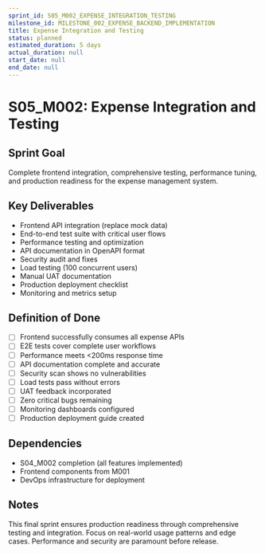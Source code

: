 ```yaml
---
sprint_id: S05_M002_EXPENSE_INTEGRATION_TESTING
milestone_id: MILESTONE_002_EXPENSE_BACKEND_IMPLEMENTATION
title: Expense Integration and Testing
status: planned
estimated_duration: 5 days
actual_duration: null
start_date: null
end_date: null
---
```


# S05_M002: Expense Integration and Testing

## Sprint Goal
Complete frontend integration, comprehensive testing, performance tuning, and production readiness for the expense management system.

## Key Deliverables
- Frontend API integration (replace mock data)
- End-to-end test suite with critical user flows
- Performance testing and optimization
- API documentation in OpenAPI format
- Security audit and fixes
- Load testing (100 concurrent users)
- Manual UAT documentation
- Production deployment checklist
- Monitoring and metrics setup

## Definition of Done
- [ ] Frontend successfully consumes all expense APIs
- [ ] E2E tests cover complete user workflows
- [ ] Performance meets <200ms response time
- [ ] API documentation complete and accurate
- [ ] Security scan shows no vulnerabilities
- [ ] Load tests pass without errors
- [ ] UAT feedback incorporated
- [ ] Zero critical bugs remaining
- [ ] Monitoring dashboards configured
- [ ] Production deployment guide created

## Dependencies
- S04_M002 completion (all features implemented)
- Frontend components from M001
- DevOps infrastructure for deployment

## Notes
This final sprint ensures production readiness through comprehensive testing and integration. Focus on real-world usage patterns and edge cases. Performance and security are paramount before release.
